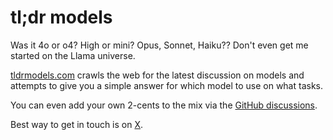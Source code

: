 # tl;dr models

Was it 4o or o4? High or mini? Opus, Sonnet, Haiku?? Don't even get me started on the Llama universe.

[tldrmodels.com](https://tldrmodels.com) crawls the web for the latest discussion on models and attempts to give you a simple answer for which model to use on what tasks.

You can even add your own 2-cents to the mix via the [GitHub discussions](https://github.com/jaykaycodes/tldrmodels/discussions).

Best way to get in touch is on [X](https://x.com/jaykaycodes).
